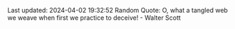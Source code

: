 Last updated: 2024-04-02 19:32:52
Random Quote: O, what a tangled web we weave when first we practice to deceive! - Walter Scott